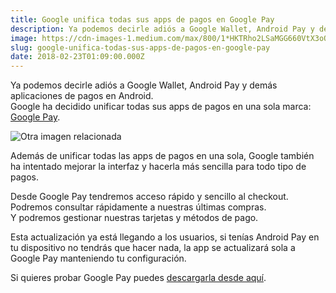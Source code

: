 ```yaml
---
title: Google unifica todas sus apps de pagos en Google Pay
description: Ya podemos decirle adiós a Google Wallet, Android Pay y demás aplicaciones de pagos en Android.
image: https://cdn-images-1.medium.com/max/800/1*HKTRho2LSaMGG660VtX3oQ.png
slug: google-unifica-todas-sus-apps-de-pagos-en-google-pay
date: 2018-02-23T01:09:00.000Z
---
```


Ya podemos decirle adiós a Google Wallet, Android Pay y demás aplicaciones de pagos en Android.  
Google ha decidido unificar todas sus apps de pagos en una sola marca: [Google Pay](https://www.blog.google/topics/shopping-payments/say-hello-to-google-pay/).

![Otra imagen relacionada](https://cdn-images-1.medium.com/max/800/0*lb7qIdPGUrit9R-3)

Además de unificar todas las apps de pagos en una sola, Google también ha intentado mejorar la interfaz y hacerla más sencilla para todo tipo de pagos.

Desde Google Pay tendremos acceso rápido y sencillo al checkout.  
Podremos consultar rápidamente a nuestras últimas compras.  
Y podremos gestionar nuestras tarjetas y métodos de pago.

Esta actualización ya está llegando a los usuarios, si tenías Android Pay en tu dispositivo no tendrás que hacer nada, la app se actualizará sola a Google Pay manteniendo tu configuración.

Si quieres probar Google Pay puedes [descargarla desde aquí](https://play.google.com/store/apps/details?id=com.google.android.apps.walletnfcrel).
